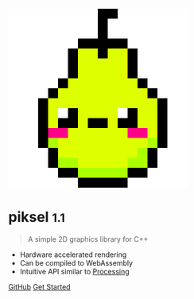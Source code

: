 ![logo](_media/logo.svg)

# piksel <small>1.1</small>

> A simple 2D graphics library for C++

* Hardware accelerated rendering
* Can be compiled to WebAssembly
* Intuitive API similar to [Processing](https://processing.org/)

[GitHub](https://github.com/bernhardfritz/piksel/)
[Get Started](#piksel)
